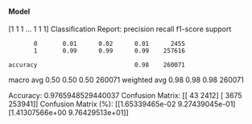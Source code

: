 #### Model
[1 1 1 ... 1 1 1]
Classification Report:
              precision    recall  f1-score   support

           0       0.01      0.02      0.01      2455
           1       0.99      0.99      0.99    257616

    accuracy                           0.98    260071
   macro avg       0.50      0.50      0.50    260071
weighted avg       0.98      0.98      0.98    260071

Accuracy: 0.9765948529440037
Confusion Matrix:
[[    43   2412]
 [  3675 253941]]
Confusion Matrix (%):
[[1.65339465e-02 9.27439045e-01]
 [1.41307566e+00 9.76429513e+01]]
